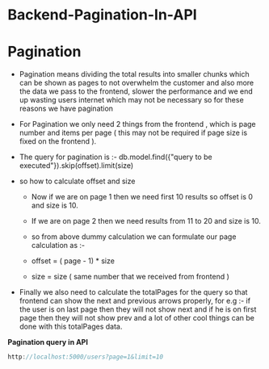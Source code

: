 # Backend-Pagination-In-API

# Pagination
- Pagination means dividing the total results into smaller chunks which can be shown as pages to not overwhelm the customer and also more the data we pass to the frontend, slower the performance and we end up wasting users internet which may not be necessary so for these reasons we have pagination

- For Pagination we only need 2 things from the frontend , which is page number and items per page ( this may not be required if page size is fixed on the frontend ).

- The query for pagination is :- db.model.find({"query to be executed"}).skip(offset).limit(size)

- so how to calculate offset and size

  - Now if we are on page 1 then we need first 10 results so offset is 0 and size is 10.

  - If we are on page 2 then we need results from 11 to 20 and size is 10.

  - so from above dummy calculation we can formulate our page calculation as :-

  - offset = ( page - 1) * size

  - size = size ( same number that we received from frontend )

- Finally we also need to calculate the totalPages for the query so that frontend can show the next and previous arrows properly, for e.g :- if the user is on last page then they will not show next and if he is on first page then they will not show prev and a lot of other cool things can be done with this totalPages data.

**Pagination query in API**
```js
http://localhost:5000/users?page=1&limit=10
```
